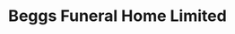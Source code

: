 ---
title: "Beggs Funeral Home Limited"
url: /thessalon/beggs-funeral-home-limited/
shop: Bestattungen
---
